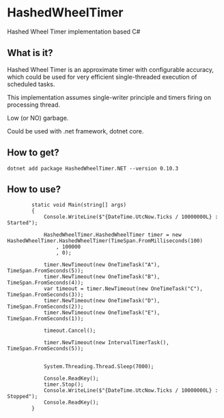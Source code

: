 # HashedWheelTimer
Hashed Wheel Timer implementation based C#

## What is it?

Hashed Wheel Timer is an approximate timer with configurable accuracy, which could be used for very efficient single-threaded execution of scheduled tasks. 

This implementation assumes single-writer principle and timers firing on processing thread.

Low (or NO) garbage.

Could be used with .net framework, dotnet core.

## How to get?

```
dotnet add package HashedWheelTimer.NET --version 0.10.3
```

## How to use?

```
        static void Main(string[] args)
        {
            Console.WriteLine($"{DateTime.UtcNow.Ticks / 10000000L} : Started");

            HashedWheelTimer.HashedWheelTimer timer = new HashedWheelTimer.HashedWheelTimer(TimeSpan.FromMilliseconds(100)
                , 100000
                , 0);

            timer.NewTimeout(new OneTimeTask("A"), TimeSpan.FromSeconds(5));
            timer.NewTimeout(new OneTimeTask("B"), TimeSpan.FromSeconds(4));
            var timeout = timer.NewTimeout(new OneTimeTask("C"), TimeSpan.FromSeconds(3));
            timer.NewTimeout(new OneTimeTask("D"), TimeSpan.FromSeconds(2));
            timer.NewTimeout(new OneTimeTask("E"), TimeSpan.FromSeconds(1));

            timeout.Cancel();

            timer.NewTimeout(new IntervalTimerTask(), TimeSpan.FromSeconds(5));


            System.Threading.Thread.Sleep(7000);

            Console.ReadKey();
            timer.Stop();
            Console.WriteLine($"{DateTime.UtcNow.Ticks / 10000000L} : Stopped");
            Console.ReadKey();
        }
```
